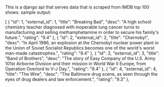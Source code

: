 This is a django api that serves data that is scraped from IMDB top 100 shows.
sample output:


[
    {
        "id": 1,
        "external_id": 1,
        "title": "Breaking Bad",
        "desc": "A high school chemistry teacher diagnosed with inoperable lung cancer turns to manufacturing and selling methamphetamine in order to secure his family's future.",
        "rating": "9.4"
    },
    {
        "id": 2,
        "external_id": 2,
        "title": "Chernobyl",
        "desc": "In April 1986, an explosion at the Chernobyl nuclear power plant in the Union of Soviet Socialist Republics becomes one of the world's worst man-made catastrophes.",
        "rating": "9.4"
    },
    {
        "id": 3,
        "external_id": 3,
        "title": "Band of Brothers",
        "desc": "The story of Easy Company of the U.S. Army 101st Airborne Division and their mission in World War II Europe, from Operation Overlord to V-J Day.",
        "rating": "9.4"
    },
    {
        "id": 4,
        "external_id": 4,
        "title": "The Wire",
        "desc": "The Baltimore drug scene, as seen through the eyes of drug dealers and law enforcement.",
        "rating": "9.3"
    },

